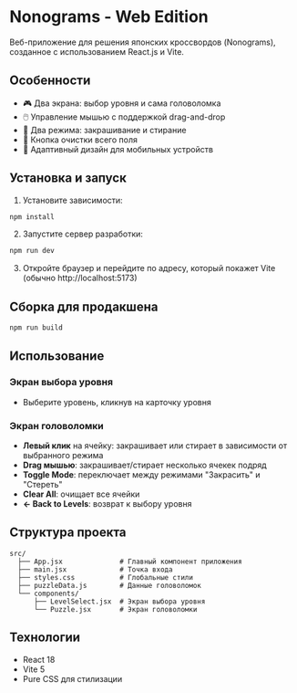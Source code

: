 # Nonograms - Web Edition

Веб-приложение для решения японских кроссвордов (Nonograms), созданное с использованием React.js и Vite.

## Особенности

- 🎮 Два экрана: выбор уровня и сама головоломка
- 🖱️ Управление мышью с поддержкой drag-and-drop
- 🎨 Два режима: закрашивание и стирание
- 🧹 Кнопка очистки всего поля
- 📱 Адаптивный дизайн для мобильных устройств

## Установка и запуск

1. Установите зависимости:
```bash
npm install
```

2. Запустите сервер разработки:
```bash
npm run dev
```

3. Откройте браузер и перейдите по адресу, который покажет Vite (обычно http://localhost:5173)

## Сборка для продакшена

```bash
npm run build
```

## Использование

### Экран выбора уровня
- Выберите уровень, кликнув на карточку уровня

### Экран головоломки
- **Левый клик** на ячейку: закрашивает или стирает в зависимости от выбранного режима
- **Drag мышью**: закрашивает/стирает несколько ячекек подряд
- **Toggle Mode**: переключает между режимами "Закрасить" и "Стереть"
- **Clear All**: очищает все ячейки
- **← Back to Levels**: возврат к выбору уровня

## Структура проекта

```
src/
  ├── App.jsx              # Главный компонент приложения
  ├── main.jsx             # Точка входа
  ├── styles.css           # Глобальные стили
  ├── puzzleData.js        # Данные головоломок
  └── components/
      ├── LevelSelect.jsx  # Экран выбора уровня
      └── Puzzle.jsx       # Экран головоломки
```

## Технологии

- React 18
- Vite 5
- Pure CSS для стилизации
